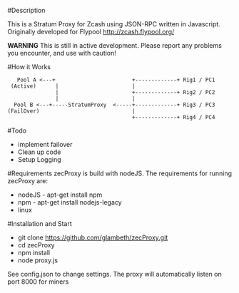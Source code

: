 #Description 

This is a Stratum Proxy for Zcash using JSON-RPC written in Javascript. 
Originally developed for Flypool http://zcash.flypool.org/ 

**WARNING** This is still in active development. Please report any problems you encounter, and use with caution! 

#How it Works
```
   Pool A <---+                        +-------------+ Rig1 / PC1
 (Active)      |                       |
               |                       +-------------+ Rig2 / PC2
               |                       |
  Pool B <---+-----StratumProxy  <-----+-------------+ Rig3 / PC3
(FailOver)                             |
                                       +-------------+ Rig4 / PC4                                      
```

#Todo
* implement failover 
* Clean up code
* Setup Logging

#Requirements
zecProxy is build with nodeJS. The requirements for running zecProxy are:
* nodeJS - apt-get install npm
* npm - apt-get install nodejs-legacy
* linux

#Installation and Start
* git clone https://github.com/glambeth/zecProxy.git
* cd zecProxy
* npm install
* node proxy.js

See config.json to change settings. 
The proxy will automatically listen on port 8000 for miners

